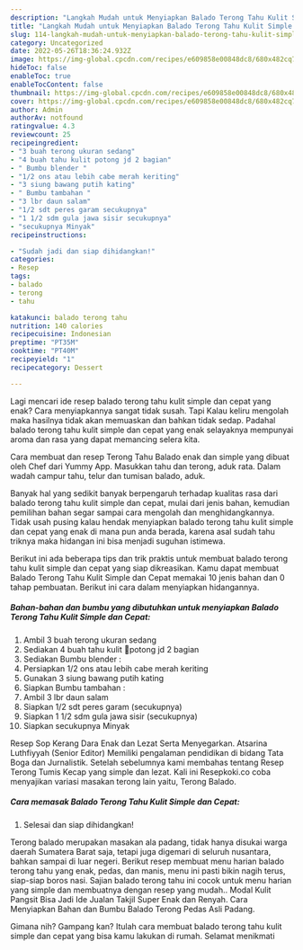 ```yaml
---
description: "Langkah Mudah untuk Menyiapkan Balado Terong Tahu Kulit Simple dan CepatAnti Ribet"
title: "Langkah Mudah untuk Menyiapkan Balado Terong Tahu Kulit Simple dan CepatAnti Ribet"
slug: 114-langkah-mudah-untuk-menyiapkan-balado-terong-tahu-kulit-simple-dan-cepatanti-ribet
category: Uncategorized
date: 2022-05-26T18:36:24.932Z
image: https://img-global.cpcdn.com/recipes/e609858e00848dc8/680x482cq70/balado-terong-tahu-kulit-simple-dan-cepat-foto-resep-utama.jpg
hideToc: false
enableToc: true
enableTocContent: false
thumbnail: https://img-global.cpcdn.com/recipes/e609858e00848dc8/680x482cq70/balado-terong-tahu-kulit-simple-dan-cepat-foto-resep-utama.jpg
cover: https://img-global.cpcdn.com/recipes/e609858e00848dc8/680x482cq70/balado-terong-tahu-kulit-simple-dan-cepat-foto-resep-utama.jpg
author: Admin
authorAv: notfound
ratingvalue: 4.3
reviewcount: 25
recipeingredient:
- "3 buah terong ukuran sedang"
- "4 buah tahu kulit potong jd 2 bagian"
- " Bumbu blender "
- "1/2 ons atau lebih cabe merah keriting"
- "3 siung bawang putih kating"
- " Bumbu tambahan "
- "3 lbr daun salam"
- "1/2 sdt peres garam secukupnya"
- "1 1/2 sdm gula jawa sisir secukupnya"
- "secukupnya Minyak"
recipeinstructions:

- "Sudah jadi dan siap dihidangkan!"
categories:
- Resep
tags:
- balado
- terong
- tahu

katakunci: balado terong tahu 
nutrition: 140 calories
recipecuisine: Indonesian
preptime: "PT35M"
cooktime: "PT40M"
recipeyield: "1"
recipecategory: Dessert

---
```



Lagi mencari ide resep balado terong tahu kulit simple dan cepat yang enak? Cara menyiapkannya sangat tidak susah. Tapi Kalau keliru mengolah maka hasilnya tidak akan memuaskan dan bahkan tidak sedap. Padahal balado terong tahu kulit simple dan cepat yang enak selayaknya mempunyai aroma dan rasa yang dapat memancing selera kita.


Cara membuat dan resep Terong Tahu Balado enak dan simple yang dibuat oleh Chef dari Yummy App. Masukkan tahu dan terong, aduk rata. Dalam wadah campur tahu, telur dan tumisan balado, aduk.

Banyak hal yang sedikit banyak berpengaruh terhadap kualitas rasa dari balado terong tahu kulit simple dan cepat, mulai dari jenis bahan, kemudian pemilihan bahan segar sampai cara mengolah dan menghidangkannya. Tidak usah pusing kalau hendak menyiapkan balado terong tahu kulit simple dan cepat yang enak di mana pun anda berada, karena asal sudah tahu triknya maka hidangan ini bisa menjadi suguhan istimewa.


Berikut ini ada beberapa tips dan trik praktis untuk membuat balado terong tahu kulit simple dan cepat yang siap dikreasikan. Kamu dapat membuat Balado Terong Tahu Kulit Simple dan Cepat memakai 10 jenis bahan dan 0 tahap pembuatan. Berikut ini cara dalam menyiapkan hidangannya.

<!--inarticleads1-->

##### Bahan-bahan dan bumbu yang dibutuhkan untuk menyiapkan Balado Terong Tahu Kulit Simple dan Cepat:

1. Ambil 3 buah terong ukuran sedang
1. Sediakan 4 buah tahu kulit 🔼potong jd 2 bagian
1. Sediakan  Bumbu blender :
1. Persiapkan 1/2 ons atau lebih cabe merah keriting
1. Gunakan 3 siung bawang putih kating
1. Siapkan  Bumbu tambahan :
1. Ambil 3 lbr daun salam
1. Siapkan 1/2 sdt peres garam (secukupnya)
1. Siapkan 1 1/2 sdm gula jawa sisir (secukupnya)
1. Siapkan secukupnya Minyak


Resep Sop Kerang Dara Enak dan Lezat Serta Menyegarkan. Atsarina Luthfiyyah (Senior Editor) Memiliki pengalaman pendidikan di bidang Tata Boga dan Jurnalistik. Setelah sebelumnya kami membahas tentang Resep Terong Tumis Kecap yang simple dan lezat. Kali ini Resepkoki.co coba menyajikan variasi masakan terong lain yaitu, Terong Balado. 

<!--inarticleads2-->

##### Cara memasak Balado Terong Tahu Kulit Simple dan Cepat:


1. Selesai dan siap dihidangkan!

Terong balado merupakan masakan ala padang, tidak hanya disukai warga daerah Sumatera Barat saja, tetapi juga digemari di seluruh nusantara, bahkan sampai di luar negeri. Berikut resep membuat menu harian balado terong tahu yang enak, pedas, dan manis, menu ini pasti bikin nagih terus, siap-siap boros nasi. Sajian balado terong tahu ini cocok untuk menu harian yang simple dan membuatnya dengan resep yang mudah.. Modal Kulit Pangsit Bisa Jadi Ide Jualan Takjil Super Enak dan Renyah. Cara Menyiapkan Bahan dan Bumbu Balado Terong Pedas Asli Padang. 

Gimana nih? Gampang kan? Itulah cara membuat balado terong tahu kulit simple dan cepat yang bisa kamu lakukan di rumah. Selamat menikmati
